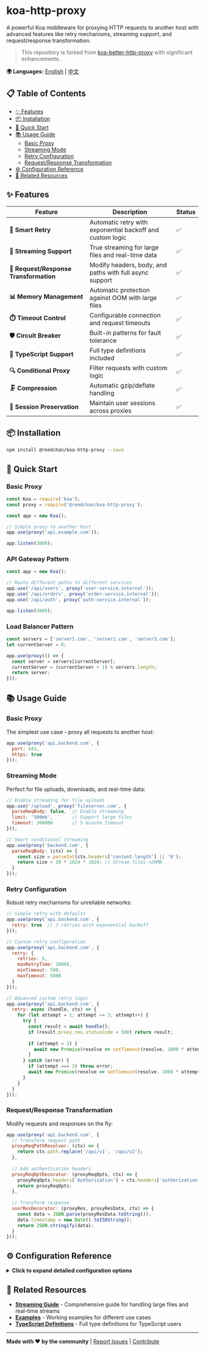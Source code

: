 # koa-http-proxy

A powerful Koa middleware for proxying HTTP requests to another host with advanced features like retry mechanisms, streaming support, and request/response transformation.

> This repository is forked from [koa-better-http-proxy](https://github.com/nsimmons/koa-better-http-proxy) with significant enhancements.

**🌍 Languages:** [English](README.md) | [中文](README_ZH.md)

## 📋 Table of Contents

- [✨ Features](#-features)
- [📦 Installation](#-installation)
- [🚀 Quick Start](#-quick-start)
- [📚 Usage Guide](#-usage-guide)
  - [Basic Proxy](#basic-proxy)
  - [Streaming Mode](#streaming-mode)
  - [Retry Configuration](#retry-configuration)
  - [Request/Response Transformation](#requestresponse-transformation)
- [⚙️ Configuration Reference](#️-configuration-reference)
- [🔗 Related Resources](#-related-resources)

## ✨ Features

| Feature | Description | Status |
|---------|-------------|---------|
| **🔄 Smart Retry** | Automatic retry with exponential backoff and custom logic | ✅ |
| **🌊 Streaming Support** | True streaming for large files and real-time data | ✅ |
| **🔧 Request/Response Transformation** | Modify headers, body, and paths with full async support | ✅ |
| **📊 Memory Management** | Automatic protection against OOM with large files | ✅ |
| **⏱️ Timeout Control** | Configurable connection and request timeouts | ✅ |
| **🛡️ Circuit Breaker** | Built-in patterns for fault tolerance | ✅ |
| **📝 TypeScript Support** | Full type definitions included | ✅ |
| **🔍 Conditional Proxy** | Filter requests with custom logic | ✅ |
| **🗜️ Compression** | Automatic gzip/deflate handling | ✅ |
| **🔐 Session Preservation** | Maintain user sessions across proxies | ✅ |

## 📦 Installation

```bash
npm install @reedchan/koa-http-proxy --save
```

## 🚀 Quick Start

### Basic Proxy

```js
const Koa = require('koa');
const proxy = require('@reedchan/koa-http-proxy');

const app = new Koa();

// Simple proxy to another host
app.use(proxy('api.example.com'));

app.listen(3000);
```

### API Gateway Pattern

```js
const app = new Koa();

// Route different paths to different services
app.use('/api/users', proxy('user-service.internal'));
app.use('/api/orders', proxy('order-service.internal'));
app.use('/api/auth', proxy('auth-service.internal'));

app.listen(3000);
```

### Load Balancer Pattern

```js
const servers = ['server1.com', 'server2.com', 'server3.com'];
let currentServer = 0;

app.use(proxy(() => {
  const server = servers[currentServer];
  currentServer = (currentServer + 1) % servers.length;
  return server;
}));
```

## 📚 Usage Guide

### Basic Proxy

The simplest use case - proxy all requests to another host:

```js
app.use(proxy('api.backend.com', {
  port: 443,
  https: true
}));
```

### Streaming Mode

Perfect for file uploads, downloads, and real-time data:

```js
// Enable streaming for file uploads
app.use('/upload', proxy('fileserver.com', {
  parseReqBody: false,  // Enable streaming
  limit: '500mb',       // Support large files
  timeout: 300000       // 5 minute timeout
}));

// Smart conditional streaming
app.use(proxy('backend.com', {
  parseReqBody: (ctx) => {
    const size = parseInt(ctx.headers['content-length'] || '0');
    return size < 20 * 1024 * 1024; // Stream files >20MB
  }
}));
```

### Retry Configuration

Robust retry mechanisms for unreliable networks:

```js
// Simple retry with defaults
app.use(proxy('api.backend.com', {
  retry: true  // 3 retries with exponential backoff
}));

// Custom retry configuration
app.use(proxy('api.backend.com', {
  retry: {
    retries: 5,
    maxRetryTime: 30000,
    minTimeout: 500,
    maxTimeout: 5000
  }
}));

// Advanced custom retry logic
app.use(proxy('api.backend.com', {
  retry: async (handle, ctx) => {
    for (let attempt = 1; attempt <= 3; attempt++) {
      try {
        const result = await handle();
        if (result.proxy.res.statusCode < 500) return result;
        
        if (attempt < 3) {
          await new Promise(resolve => setTimeout(resolve, 1000 * attempt));
        }
      } catch (error) {
        if (attempt === 3) throw error;
        await new Promise(resolve => setTimeout(resolve, 1000 * attempt));
      }
    }
  }
}));
```

### Request/Response Transformation

Modify requests and responses on the fly:

```js
app.use(proxy('api.backend.com', {
  // Transform request path
  proxyReqPathResolver: (ctx) => {
    return ctx.path.replace('/api/v1', '/api/v2');
  },
  
  // Add authentication headers
  proxyReqOptDecorator: (proxyReqOpts, ctx) => {
    proxyReqOpts.headers['Authorization'] = ctx.headers['authorization'];
    return proxyReqOpts;
  },
  
  // Transform response
  userResDecorator: (proxyRes, proxyResData, ctx) => {
    const data = JSON.parse(proxyResData.toString());
    data.timestamp = new Date().toISOString();
    return JSON.stringify(data);
  }
}));
```

## ⚙️ Configuration Reference

<details>
<summary><strong>Click to expand detailed configuration options</strong></summary>

### Core Options

#### `agent`
Use a custom `http.Agent` for proxy requests.

```js
const agent = new http.Agent({ keepAlive: true });
app.use(proxy('api.backend.com', { agent }));
```

#### `port`
The port to use for the proxied host.

```js
app.use(proxy('api.backend.com', { port: 8080 }));
```

#### `https`
Force HTTPS for the proxy request.

```js
app.use(proxy('api.backend.com', { https: true }));
```

#### `headers`
Additional headers to send to the proxied host.

```js
app.use(proxy('api.backend.com', {
  headers: {
    'X-API-Key': 'your-api-key',
    'User-Agent': 'MyApp/1.0'
  }
}));
```

#### `strippedHeaders`
Headers to remove from proxy response.

```js
app.use(proxy('api.backend.com', {
  strippedHeaders: ['set-cookie', 'x-internal-header']
}));
```

### Request Processing

#### `filter`
Filter which requests should be proxied.

```js
app.use(proxy('api.backend.com', {
  filter: (ctx) => {
    return ctx.method === 'GET' && ctx.path.startsWith('/api');
  }
}));
```

#### `proxyReqPathResolver`
Transform the request path before proxying.

```js
app.use(proxy('api.backend.com', {
  proxyReqPathResolver: (ctx) => {
    return ctx.path.replace(/^\/api/, '');
  }
}));
```

#### `proxyReqOptDecorator`
Modify request options before sending.

```js
app.use(proxy('api.backend.com', {
  proxyReqOptDecorator: (proxyReqOpts, ctx) => {
    proxyReqOpts.headers['X-Forwarded-For'] = ctx.ip;
    return proxyReqOpts;
  }
}));
```

#### `proxyReqBodyDecorator`
Transform request body before sending.

```js
app.use(proxy('api.backend.com', {
  proxyReqBodyDecorator: (bodyContent, ctx) => {
    const data = JSON.parse(bodyContent);
    data.clientInfo = { ip: ctx.ip, userAgent: ctx.get('User-Agent') };
    return JSON.stringify(data);
  }
}));
```

### Response Processing

#### `userResDecorator`
Transform response data before sending to client.

```js
app.use(proxy('api.backend.com', {
  userResDecorator: (proxyRes, proxyResData, ctx) => {
    const data = JSON.parse(proxyResData.toString());
    data.processedAt = new Date().toISOString();
    return JSON.stringify(data);
  }
}));
```

#### `userResHeadersDecorator`
Transform response headers.

```js
app.use(proxy('api.backend.com', {
  userResHeadersDecorator: (headers) => {
    headers['X-Proxy-By'] = 'koa-http-proxy';
    delete headers['x-internal-header'];
    return headers;
  }
}));
```

### Body Processing

#### `parseReqBody`
Control request body parsing (boolean or function).

```js
// Disable for streaming
app.use(proxy('api.backend.com', { parseReqBody: false }));

// Conditional parsing
app.use(proxy('api.backend.com', {
  parseReqBody: (ctx) => {
    return !ctx.path.includes('/upload');
  }
}));
```

#### `reqAsBuffer`
Ensure request body is encoded as Buffer.

```js
app.use(proxy('api.backend.com', { reqAsBuffer: true }));
```

#### `reqBodyEncoding`
Encoding for request body (default: 'utf-8').

```js
app.use(proxy('api.backend.com', { reqBodyEncoding: 'binary' }));
```

#### `limit`
Body size limit (default: '1mb').

```js
app.use(proxy('api.backend.com', { limit: '50mb' }));
```

### Session & Security

#### `preserveReqSession`
Pass session along to proxied request.

```js
app.use(proxy('api.backend.com', { preserveReqSession: true }));
```

#### `preserveHostHdr`
Copy the host HTTP header to proxied request.

```js
app.use(proxy('api.backend.com', { preserveHostHdr: true }));
```

### Timeout Configuration

#### `connectTimeout`
Timeout for initial connection.

```js
app.use(proxy('api.backend.com', { connectTimeout: 5000 }));
```

#### `timeout`
Overall request timeout.

```js
app.use(proxy('api.backend.com', { timeout: 30000 }));
```

### Debug Options

#### `debug`
Enable detailed request logging for debugging and monitoring.

```js
// Enable basic debug logging
app.use(proxy('api.backend.com', { debug: true }));

// Use object configuration for debug options
app.use(proxy('api.backend.com', { 
  debug: { 
    enabled: true, 
    includeBody: true  // Include request body content
  } 
}));
```

**Example Output:**
```
======================================= KOA-HTTP-PROXY DEBUG =======================================
POST https://api.backend.com/users
Payload Size: 256 B
Headers:
{
  "content-type": "application/json",
  "authorization": "Bearer token123",
  "user-agent": "MyApp/1.0",
  "content-length": 256
}
Request Body:
{
  "name": "John Doe",
  "email": "john@example.com"
}
====================================================================================================
```

**Configuration Options:**
- `enabled`: Whether to enable debug logging (default: false)
- `includeBody`: Whether to include request body content in logs (default: false)

**Features:**
- Automatically hide standard ports (HTTP 80, HTTPS 443)
- Smart JSON formatting
- No body parsing for GET/HEAD/DELETE/OPTIONS requests
- Precise file size display

**Use Cases:**
- Development debugging
- API monitoring
- Performance analysis
- Request troubleshooting

### Retry Configuration

#### Simple Retry
```js
app.use(proxy('api.backend.com', { retry: true }));
```

#### Advanced Retry
```js
app.use(proxy('api.backend.com', {
  retry: {
    retries: 5,           // Max retry attempts
    maxRetryTime: 30000,  // Total retry time limit
    minTimeout: 1000,     // Initial delay
    maxTimeout: 10000     // Maximum delay
  }
}));
```

#### Custom Retry Function
```js
app.use(proxy('api.backend.com', {
  retry: async (handle, ctx) => {
    // Custom retry logic
    let result;
    for (let i = 0; i < 3; i++) {
      result = await handle();
      if (result.proxy.res.statusCode < 500) break;
      await new Promise(resolve => setTimeout(resolve, 1000 * (i + 1)));
    }
    return result;
  }
}));
```

> ⚠️ **Memory Warning**: Retry caches request body in memory. For large files (>20MB), retry is automatically disabled. Use `parseReqBody: false` for streaming mode.

</details>

## 🔗 Related Resources

- **[Streaming Guide](STREAMING.md)** - Comprehensive guide for handling large files and real-time streams
- **[Examples](examples/)** - Working examples for different use cases
- **[TypeScript Definitions](types.d.ts)** - Full type definitions for TypeScript users

---

**Made with ❤️ by the community** | [Report Issues](https://github.com/reedchan7/koa-http-proxy/issues) | [Contribute](https://github.com/reedchan7/koa-http-proxy/pulls)
